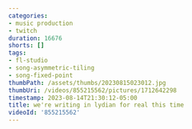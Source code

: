 ```yaml
---
categories:
- music production
- twitch
duration: 16676
shorts: []
tags:
- fl-studio
- song-asymmetric-tiling
- song-fixed-point
thumbPath: /assets/thumbs/20230815023012.jpg
thumbUri: /videos/855215562/pictures/1712642298
timestamp: 2023-08-14T21:30:12-05:00
title: we're writing in lydian for real this time
videoId: '855215562'
---
```

